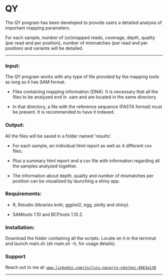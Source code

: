 # QY

The QY program has been developed to provide users a detailed analysis of important mapping parameters.

For each sample, number of (un)mapped reads, coverage, depth, quality (per read and per position), number of mismatches (per read and per position) and variants will be detailed.


---
### Input:
The QY program works with any type of file provided by the mapping tools as long as it has SAM format.

- Files containing mapping information (DNA). 
It is necessary that all the files to be analyzed end in .sam and are located in the same directory.

- In that directory, a file with the reference sequence (FASTA format) must be present. It is recommended to have it indexed.



### Output:
All the files will be saved in a folder named 'results'.

- For each sample, an individual html report as well as 4 different csv files.

- Plus a summary html report and a csv file with information regarding all the samples analyzed together.

- The information about depth, quality and number of mismatches per position can be visualized by launching a shiny app.



### Requirements:
- R, Rstudio (libraries knitr, ggplot2, egg, plotly and shiny).

- SAMtools 1.10 and BCFtools 1.10.2.



### Installation:
Download the folder containing all the scripts. Locate on it in the terminal and launch main.sh (sh main.sh -h, for usage details).



### Support

Reach out to me at: <a href="http://www.linkedin.com/in/luis-navarro-sánchez-4963a138" target="_blank">`www.linkedin.com/in/luis-navarro-sánchez-4963a138`</a>

---

